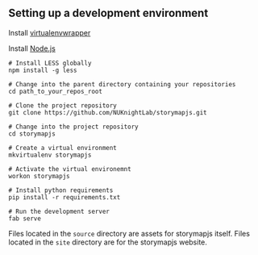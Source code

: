 
## Setting up a development environment

Install [virtualenvwrapper](http://virtualenvwrapper.readthedocs.org/)

Install [Node.js](http://nodejs.org)

    # Install LESS globally
    npm install -g less
    
    # Change into the parent directory containing your repositories
    cd path_to_your_repos_root
    
    # Clone the project repository
    git clone https://github.com/NUKnightLab/storymapjs.git
    
    # Change into the project repository
    cd storymapjs

    # Create a virtual environment
    mkvirtualenv storymapjs
    
    # Activate the virtual environemnt
    workon storymapjs
        
    # Install python requirements
    pip install -r requirements.txt
 
    # Run the development server
    fab serve


Files located in the `source` directory are assets for storymapjs itself. 
Files located in the `site` directory are for the storymapjs website.
          
